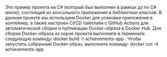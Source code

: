 Это пример проекта на C# (который был выполнен в рамках дз по C# мною), состоящий из консольного приложения и библиотеки классов. В данном проекте мы используем Docker для упаковки приложения в контейнер, а также настроен CI/CD пайплайн с GitHub Actions для автоматической сборки и публикации Docker-образа в Docker Hub.
Для сборки Docker-образа из корня проекта выполните в терминале следующую команду:
docker build -t achievements-app .
Чтобы запустить собранный Docker-образ, выполните команду:
docker run -it achievements-app
